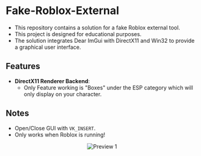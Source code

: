 # Fake-Roblox-External

- This repository contains a solution for a fake Roblox external tool.
- This project is designed for educational purposes.
- The solution integrates Dear ImGui with DirectX11 and Win32 to provide a graphical user interface.

## Features

- **DirectX11 Renderer Backend**:
  - Only Feature working is "Boxes" under the ESP category which will only display on your character.

## Notes
- Open/Close GUI with `VK_INSERT`.
- Only works when Roblox is running!

<p align="center">
  <img src="https://i.ibb.co/1JH8T5f/image.png" alt="Preview 1">
</p>
